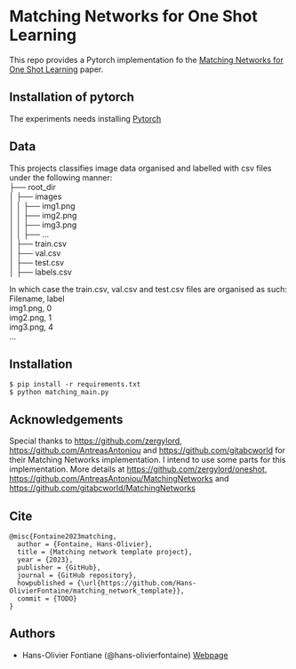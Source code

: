 # Matching Networks for One Shot Learning 
This repo provides a Pytorch implementation fo the [Matching Networks for One Shot Learning](http://papers.nips.cc/paper/6385-matching-networks-for-one-shot-learning.pdf) paper.

## Installation of pytorch
The experiments needs installing [Pytorch](http://pytorch.org/)

## Data 
This projects classifies image data organised and labelled with csv files under the following manner:\
├── root_dir\
│   ├── images\
│   │   ├── img1.png\
│   │   ├── img2.png\
│   │   ├── img3.png\
│   │   ├── ...\
│   ├── train.csv\
│   ├── val.csv\
│   ├── test.csv\
│   ├── labels.csv

In which case the train.csv, val.csv and test.csv files are organised as such:\
Filename, label\
img1.png, 0\
img2.png, 1\
img3.png, 4\
...


## Installation

    $ pip install -r requirements.txt
    $ python matching_main.py
    

## Acknowledgements
Special thanks to https://github.com/zergylord, https://github.com/AntreasAntoniou and https://github.com/gitabcworld for their Matching Networks implementation. I intend to use some parts for this implementation. More details at https://github.com/zergylord/oneshot, https://github.com/AntreasAntoniou/MatchingNetworks and https://github.com/gitabcworld/MatchingNetworks

## Cite
```
@misc{Fontaine2023matching,
  author = {Fontaine, Hans-Olivier},
  title = {Matching network template project},
  year = {2023},
  publisher = {GitHub},
  journal = {GitHub repository},
  howpublished = {\url{https://github.com/Hans-OlivierFontaine/matching_network_template}},
  commit = {TODO}
}
```

## Authors

* Hans-Olivier Fontiane (@hans-olivierfontaine) [Webpage](https://www.linkedin.com/in/hans-olivier-fontaine-333b28195/)
